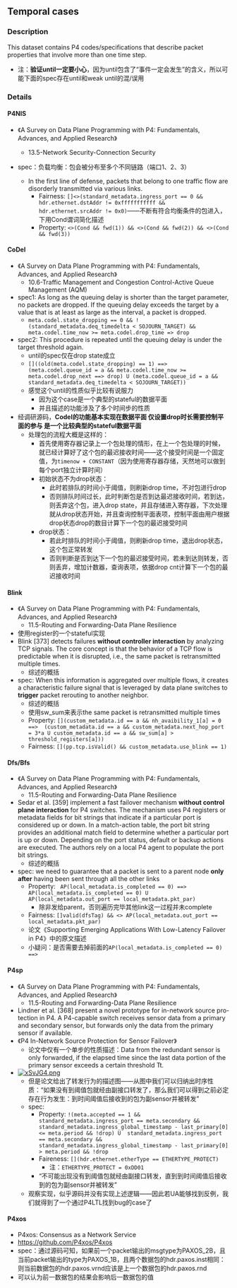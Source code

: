 ## Temporal cases

### Description

This dataset contains P4 codes/specifications that describe packet properties that involve more than one time step.

- 注：**验证until一定要小心**，因为until包含了“事件一定会发生”的含义，所以可能下面的spec存在until和weak until的混/误用

### Details

#### P4NIS

- 《A Survey on Data Plane Programming with P4: Fundamentals, Advances, and Applied Research》
  - 13.5-Network Security-Connection Security

- spec：负载均衡：包会被分布至多个不同链路（端口1、2、3）
  - In the first line of defense, packets that belong to one traffic flow are disorderly transmitted via various links.
    - Fairness: `[]<>(standard_metadata.ingress_port == 0 && hdr.ethernet.dstAddr != 0xfffffffffff && hdr.ethernet.srcAddr != 0x0)`——不断有符合均衡条件的包进入，下用Cond谓词简化描述
    - Property: `<>(Cond && fwd(1)) && <>(Cond && fwd(2)) && <>(Cond && fwd(3))`

#### CoDel

- 《A Survey on Data Plane Programming with P4: Fundamentals, Advances, and Applied Research》
  - 10.6-Traffic Management and Congestion
    Control-Active Queue Management (AQM) 
- spec1:  As long as the queuing delay is shorter than the target parameter, no packets are dropped.  If the queuing delay exceeds the target by a value that is at least as large as the interval, a packet is dropped.
  - `meta.codel.state_dropping == 0 && !(standard_metadata.deq_timedelta < SOJOURN_TARGET) && meta.codel.time_now >= meta.codel.drop_time => drop`
- spec2: This procedure is repeated until the queuing delay is under the target threshold again.
  - until的spec仅在drop state成立
  - `[]((old(meta.codel.state_dropping) == 1) ==> (meta.codel.queue_id = a && meta.codel.time_now >= meta.codel.drop_next ==> drop) U (meta.codel.queue_id = a && standard_metadata.deq_timedelta < SOJOURN_TARGET))`
  - 感觉这个until的性质似乎比较有说服力
    - 因为这个case是一个典型的stateful的数据平面
    - 并且描述的功能涉及了多个时间步的性质
- 经调研源码，**Codel的功能基本实现在数据平面 仅设置drop时长需要控制平面的参与 是一个比较典型的stateful数据平面**
  - 处理包的流程大概是这样的：
    - 首先使用寄存器记录上一个包处理的情形，在上一个包处理的时候，就已经计算好了这个包的最迟接收时间——这个接受时间是一个固定值，为`timenow + CONSTANT`（因为使用寄存器存储，天然地可以做到每个port独立计算时间）
    - 初始状态不为drop状态：
      - 此时若排队的时间小于阈值，则刷新drop time，不对包进行drop
      - 否则排队时间过长，此时判断包是否到达最迟接收时间，若到达，则丢弃这个包，进入drop state，并且存储进入寄存器，下次处理就从drop状态开始，并且查询控制平面表项，控制平面由用户根据drop状态drop的数目计算下一个包的最迟接受时间
    - drop状态：
      - 若此时排队的时间小于阈值，则刷新drop time，退出drop状态，这个包正常转发
      - 否则判断是否到达下一个包的最迟接受时间，若未到达则转发，否则丢弃，增加计数器，查询表项，依据drop cnt计算下一个包的最迟接收时间

#### Blink

- 《A Survey on Data Plane Programming with P4: Fundamentals, Advances, and Applied Research》
  - 11.5-Routing and Forwarding-Data Plane Resilience
- 使用register的一个stateful实现
- Blink [373] detects failures **without controller interaction** by analyzing TCP signals. The core concept is that the behavior of a TCP flow is predictable when it is disrupted, i.e., the same packet is retransmitted multiple times. 
  - 综述的概括
- spec: When this information is aggregated over multiple flows, it creates a characteristic failure signal that is leveraged by data plane switches to **trigger** packet rerouting to another neighbor.
  - 综述的概括
  - 使用sw_sum来表示the same packet is retransmitted multiple times 
  - Property: `[](custom_metadata.id == a && nh_avaibility_1[a] = 0 ==>  (custom_metadata.id == a && custom_metadata.next_hop_port = 3*a U custom_metadata.id == a && sw_sum[a] > threshold_registers[a]))`
  - Fairness: `[](pp.tcp.isValid() && custom_metadata.use_blink == 1)`

#### Dfs/Bfs

- 《A Survey on Data Plane Programming with P4: Fundamentals, Advances, and Applied Research》
  - 11.5-Routing and Forwarding-Data Plane Resilience
- Sedar et al. [359] implement a fast failover mechanism **without control plane interaction** for P4 switches. The mechanism uses P4 registers or metadata fields for bit strings that indicate if a particular port is considered up or down. In a match-action table, the port bit string provides an additional match field to determine whether a particular port is up or down. Depending on the port status, default or backup actions are executed. The authors rely on a local P4 agent to populate the port bit strings.
  - 综述的概括
- spec: we need to guarantee that a packet is sent to a parent node **only after** having been sent through all the other links
  - Property: ` AP(local_metadata.is_completed == 0) ==> AP(local_metadata.is_completed == 0) U AP(local_metadata.out_port == local_metadata.pkt_par)`
    - 除非发给parent，否则遍历完毕其他link这一过程并未complete
  - Fairness: `[]valid(dfsTag) && <> AP(local_metadata.out_port == local_metadata.pkt_par)` 
  - 论文《Supporting Emerging Applications With Low-Latency Failover in P4》中的原文描述
  - 小疑问：是否需要去掉前面的`AP(local_metadata.is_completed == 0) ==>`

#### P4sp

- 《A Survey on Data Plane Programming with P4: Fundamentals, Advances, and Applied Research》
  - 11.5-Routing and Forwarding-Data Plane Resilience
- Lindner et al. [368] present a novel prototype for in-network source pro-
  tection in P4. A P4-capable switch receives sensor data from a primary and secondary sensor, but forwards only the data from the primary sensor if available.
- 《P4 In-Network Source Protection for Sensor Failover》
  - 论文中仅有一个单步的性质描述：Data from the redundant sensor is only forwarded, if the elapsed time since the last data portion of the primary sensor exceeds a certain threshold Tt.
- [![xSvJG4.png](https://s1.ax1x.com/2022/09/17/xSvJG4.png)](https://imgse.com/i/xSvJG4)
  - 但是论文给出了转发行为的描述图——从图中我们可以归纳出时序性质：“如果没有到阈值包就经由副接口转发了，那么我们可以得到之前必定存在行为发生：到时间阈值后接收到的包为副sensor并被转发”
  - spec: 
    - Property: `!(meta.accepted == 1 && standard_metadata.ingress_port == meta.secondary && standard_metadata.ingress_global_timestamp - last_primary[0] <= meta.period && !drop) U  standard_metadata.ingress_port == meta.secondary && standard_metadata.ingress_global_timestamp - last_primary[0] > meta.period && !drop`
    - Faireness: `[](hdr.ethernet.etherType == ETHERTYPE_PROTECT)`
      - 注：`ETHERTYPE_PROTECT = 0xDD01`
    - “不可能出现没有到阈值包就经由副接口转发，直到到时间阈值后接收到的包为副sensor并被转发”
  - 观察实现，似乎源码并没有实现上述逻辑——因此若UA能够找到反例，我们就得到了一个通过P4LTL找到bug的case了

#### P4xos

- P4xos: Consensus as a Network Service
- https://github.com/P4xos/P4xos
- spec：通过源码可知，如果前一个packet输出的msgtype为PAXOS_2B，且当前packet输出的type为PAXOS_1B，且两个数据包的hdr.paxos.inst相同：则当前数据包的hdr.paxos.vrnd应该是上一个数据包的hdr.paxos.rnd
- 可以认为前一数据包的结果会影响后一数据包的值

